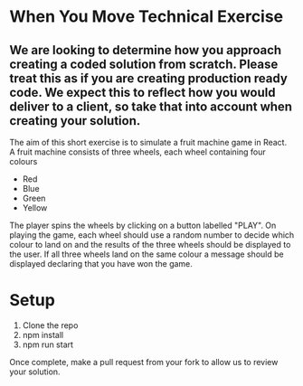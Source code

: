 # When You Move Technical Exercise

## We are looking to determine how you approach creating a coded solution from scratch. Please treat this as if you are creating production ready code. We expect this to reflect how you would deliver to a client, so take that into account when creating your solution.

The aim of this short exercise is to simulate a fruit machine game in React. A fruit machine consists of three wheels, each wheel containing four colours

- Red
- Blue
- Green
- Yellow

The player spins the wheels by clicking on a button labelled "PLAY". On playing the game, each wheel should use a random number to decide which colour to land on and the results of the three wheels should be displayed to the user. If all three wheels land on the same colour a message should be displayed declaring that you have won the game.

# Setup

1. Clone the repo
2. npm install
3. npm run start

Once complete, make a pull request from your fork to allow us to review your solution.
